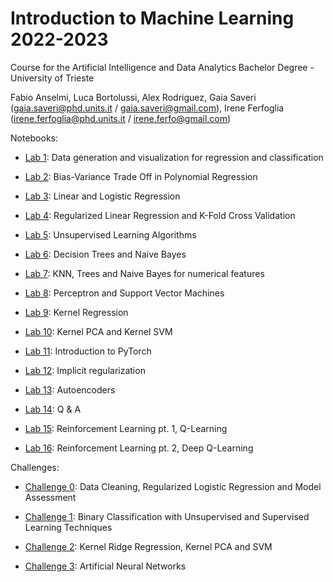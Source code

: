 # Introduction to Machine Learning 2022-2023 

Course for the Artificial Intelligence and Data Analytics Bachelor Degree - University of Trieste

Fabio Anselmi, Luca Bortolussi, Alex Rodriguez, Gaia Saveri (gaia.saveri@phd.units.it / gaia.saveri@gmail.com), Irene Ferfoglia (irene.ferfoglia@phd.units.it / irene.ferfo@gmail.com)

Notebooks: 

* [Lab 1](notebooks/Lab_1_Data_generation_and_visualization_for_regression_and_classification.ipynb): Data generation and visualization for regression and classification 

* [Lab 2](notebooks/Lab_2_Polynomial_Regression_Bias_Variance.ipynb): Bias-Variance Trade Off in Polynomial Regression 

* [Lab 3](notebooks/Lab_3_LinearLogisticRegression.ipynb): Linear and Logistic Regression 

* [Lab 4](notebooks/Lab_4_RegressionAndRegularizations.ipynb): Regularized Linear Regression and K-Fold Cross Validation 

* [Lab 5](notebooks/Lab_5_UnsupervisedLearning.ipynb): Unsupervised Learning Algorithms 

* [Lab 6](notebooks/Lab_6_DecisionTreeNaiveBayes.ipynb): Decision Trees and Naive Bayes

* [Lab 7](notebooks/Lab_7_KNNGaussianNaiveBayesTrees.ipynb): KNN, Trees and Naive Bayes for numerical features
 
* [Lab 8](notebooks/Lab_8_Perceptron_and_SVM.ipynb): Perceptron and Support Vector Machines 

* [Lab 9](notebooks/Lab_9_Kernel_Regression.ipynb): Kernel Regression

* [Lab 10](notebooks/Lab_10_KernelPCA_KernelSVM.ipynb): Kernel PCA and Kernel SVM 

* [Lab 11](notebooks/Lab_11_Pytorch_NN.ipynb): Introduction to PyTorch

* [Lab 12](notebooks/Lab_12_Implicit_regularization.ipynb): Implicit regularization 

* [Lab 13](notebooks/Lab_13_Autoencoders.ipynb): Autoencoders 

* [Lab 14](notebooks/Lab_14_Q&A.ipynb): Q & A

* [Lab 15](notebooks/Lab_15_RL_QLearning.ipynb): Reinforcement Learning pt. 1, Q-Learning

* [Lab 16](notebooks/Lab_16_RL_DeepQLearning.ipynb): Reinforcement Learning pt. 2, Deep Q-Learning 

Challenges:

* [Challenge 0](challenges/Challenge_zero.ipynb): Data Cleaning, Regularized Logistic Regression and Model Assessment

* [Challenge 1](challenges/Challenge_one.ipynb): Binary Classification with Unsupervised and Supervised Learning Techniques

* [Challenge 2](challenges/Challenge_two.ipynb): Kernel Ridge Regression, Kernel PCA and SVM

* [Challenge 3](challenges/Challenge_three.ipynb): Artificial Neural Networks
